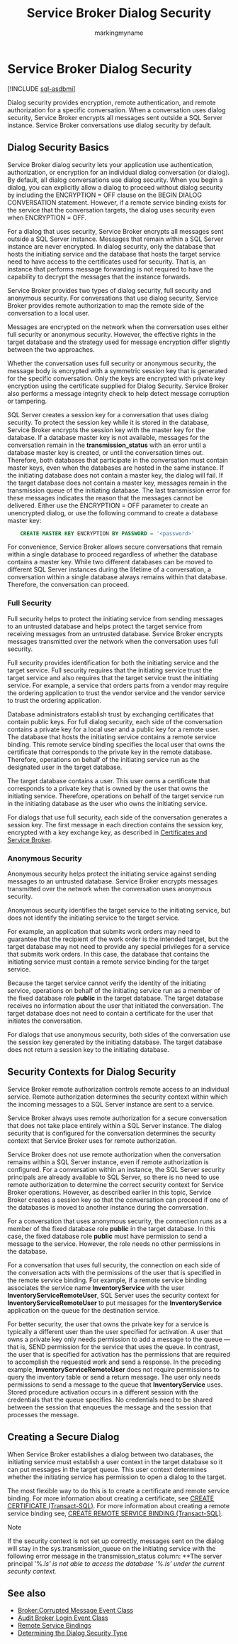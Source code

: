 ﻿---
title: Service Broker Dialog Security
description: "Dialog security provides encryption, remote authentication, and remote authorization for a specific conversation."
ms.prod: sql
ms.technology: configuration
ms.topic: conceptual
author: markingmyname
ms.author: maghan
ms.reviewer: mikeray
ms.date: "03/30/2022"
---

# Service Broker Dialog Security

[!INCLUDE [sql-asdbmi](../../includes/applies-to-version/sql-asdbmi.md)]

Dialog security provides encryption, remote authentication, and remote authorization for a specific conversation. When a conversation uses dialog security, Service Broker encrypts all messages sent outside a SQL Server instance. Service Broker conversations use dialog security by default.

## Dialog Security Basics

Service Broker dialog security lets your application use authentication, authorization, or encryption for an individual dialog conversation (or dialog). By default, all dialog conversations use dialog security. When you begin a dialog, you can explicitly allow a dialog to proceed without dialog security by including the ENCRYPTION = OFF clause on the BEGIN DIALOG CONVERSATION statement. However, if a remote service binding exists for the service that the conversation targets, the dialog uses security even when ENCRYPTION = OFF.

For a dialog that uses security, Service Broker encrypts all messages sent outside a SQL Server instance. Messages that remain within a SQL Server instance are never encrypted. In dialog security, only the database that hosts the initiating service and the database that hosts the target service need to have access to the certificates used for security. That is, an instance that performs message forwarding is not required to have the capability to decrypt the messages that the instance forwards.

Service Broker provides two types of dialog security, full security and anonymous security. For conversations that use dialog security, Service Broker provides remote authorization to map the remote side of the conversation to a local user.

Messages are encrypted on the network when the conversation uses either full security or anonymous security. However, the effective rights in the target database and the strategy used for message encryption differ slightly between the two approaches.

Whether the conversation uses full security or anonymous security, the message body is encrypted with a symmetric session key that is generated for the specific conversation. Only the keys are encrypted with private key encryption using the certificate supplied for Dialog Security. Service Broker also performs a message integrity check to help detect message corruption or tampering.

SQL Server creates a session key for a conversation that uses dialog security. To protect the session key while it is stored in the database, Service Broker encrypts the session key with the master key for the database. If a database master key is not available, messages for the conversation remain in the **transmission_status** with an error until a database master key is created, or until the conversation times out. Therefore, both databases that participate in the conversation must contain master keys, even when the databases are hosted in the same instance. If the initiating database does not contain a master key, the dialog will fail. If the target database does not contain a master key, messages remain in the transmission queue of the initiating database. The last transmission error for these messages indicates the reason that the messages cannot be delivered. Either use the ENCRYPTION = OFF parameter to create an unencrypted dialog, or use the following command to create a database master key:

```sql
    CREATE MASTER KEY ENCRYPTION BY PASSWORD = '<password>'
```

For convenience, Service Broker allows secure conversations that remain within a single database to proceed regardless of whether the database contains a master key. While two different databases can be moved to different SQL Server instances during the lifetime of a conversation, a conversation within a single database always remains within that database. Therefore, the conversation can proceed.

### Full Security

Full security helps to protect the initiating service from sending messages to an untrusted database and helps protect the target service from receiving messages from an untrusted database. Service Broker encrypts messages transmitted over the network when the conversation uses full security.

Full security provides identification for both the initiating service and the target service. Full security requires that the initiating service trust the target service and also requires that the target service trust the initiating service. For example, a service that orders parts from a vendor may require the ordering application to trust the vendor service and the vendor service to trust the ordering application.

Database administrators establish trust by exchanging certificates that contain public keys. For full dialog security, each side of the conversation contains a private key for a local user and a public key for a remote user. The database that hosts the initiating service contains a remote service binding. This remote service binding specifies the local user that owns the certificate that corresponds to the private key in the remote database. Therefore, operations on behalf of the initiating service run as the designated user in the target database.

The target database contains a user. This user owns a certificate that corresponds to a private key that is owned by the user that owns the initiating service. Therefore, operations on behalf of the target service run in the initiating database as the user who owns the initiating service.

For dialogs that use full security, each side of the conversation generates a session key. The first message in each direction contains the session key, encrypted with a key exchange key, as described in [Certificates and Service Broker](certificates-and-service-broker.md).

### Anonymous Security

Anonymous security helps protect the initiating service against sending messages to an untrusted database. Service Broker encrypts messages transmitted over the network when the conversation uses anonymous security.

Anonymous security identifies the target service to the initiating service, but does not identify the initiating service to the target service.

For example, an application that submits work orders may need to guarantee that the recipient of the work order is the intended target, but the target database may not need to provide any special privileges for a service that submits work orders. In this case, the database that contains the initiating service must contain a remote service binding for the target service.

Because the target service cannot verify the identity of the initiating service, operations on behalf of the initiating service run as a member of the fixed database role **public** in the target database. The target database receives no information about the user that initiated the conversation. The target database does not need to contain a certificate for the user that initiates the conversation.

For dialogs that use anonymous security, both sides of the conversation use the session key generated by the initiating database. The target database does not return a session key to the initiating database.

## Security Contexts for Dialog Security

Service Broker remote authorization controls remote access to an individual service. Remote authorization determines the security context within which the incoming messages to a SQL Server instance are sent to a service.

Service Broker always uses remote authorization for a secure conversation that does not take place entirely within a SQL Server instance. The dialog security that is configured for the conversation determines the security context that Service Broker uses for remote authorization.

Service Broker does not use remote authorization when the conversation remains within a SQL Server instance, even if remote authorization is configured. For a conversation within an instance, the SQL Server security principals are already available to SQL Server, so there is no need to use remote authorization to determine the correct security context for Service Broker operations. However, as described earlier in this topic, Service Broker creates a session key so that the conversation can proceed if one of the databases is moved to another instance during the conversation.

For a conversation that uses anonymous security, the connection runs as a member of the fixed database role **public** in the target database. In this case, the fixed database role **public** must have permission to send a message to the service. However, the role needs no other permissions in the database.

For a conversation that uses full security, the connection on each side of the conversation acts with the permissions of the user that is specified in the remote service binding. For example, if a remote service binding associates the service name **InventoryService** with the user **InventoryServiceRemoteUser**, SQL Server uses the security context for **InventoryServiceRemoteUser** to put messages for the **InventoryService** application on the queue for the destination service.

For better security, the user that owns the private key for a service is typically a different user than the user specified for activation. A user that owns a private key only needs permission to add a message to the queue — that is, SEND permission for the service that uses the queue. In contrast, the user that is specified for activation has the permissions that are required to accomplish the requested work and send a response. In the preceding example, **InventoryServiceRemoteUser** does not require permissions to query the inventory table or send a return message. The user only needs permissions to send a message to the queue that **InventoryService** uses. Stored procedure activation occurs in a different session with the credentials that the queue specifies. No credentials need to be shared between the session that enqueues the message and the session that processes the message.

## Creating a Secure Dialog

When Service Broker establishes a dialog between two databases, the initiating service must establish a user context in the target database so it can put messages in the target queue. This user context determines whether the initiating service has permission to open a dialog to the target.

The most flexible way to do this is to create a certificate and remote service binding. For more information about creating a certificate, see [CREATE CERTIFICATE (Transact-SQL)](../../t-sql/statements/create-certificate-transact-sql.md). For more information about creating a remote service binding see, [CREATE REMOTE SERVICE BINDING (Transact-SQL)](../../t-sql/statements/create-remote-service-binding-transact-sql.md).

> [!NOTE]
> If the security context is not set up correctly, messages sent on the dialog will stay in the sys.transmission_queue on the initiating service with the following error message in the transmission_status column: **The server principal '%.*ls' is not able to access the database '%.*ls' under the current security context.**

## See also

- [Broker:Corrupted Message Event Class](../../relational-databases/event-classes/broker-corrupted-message-event-class.md)
- [Audit Broker Login Event Class](../../relational-databases/event-classes/audit-broker-login-event-class.md)
- [Remote Service Bindings](remote-service-bindings.md)
- [Determining the Dialog Security Type](determining-the-dialog-security-type.md)